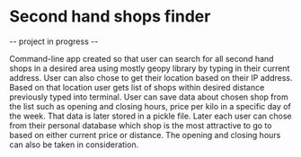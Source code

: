 # Second hand shops finder
-- project in progress --

Command-line app created so that user can search for all second hand shops in a desired area using mostly geopy library by typing in their current address.
User can also chose to get their location based on their IP address. Based on that location user gets list of shops within desired distance previously typed into terminal.
User can save data about chosen shop from the list such as opening and closing hours, price per kilo in a specific day of the week. That data is later stored in a pickle file.
Later each user can chose from their personal database which shop is the most attractive to go to based on either current price or distance. The opening and closing hours can also be taken in consideration.
